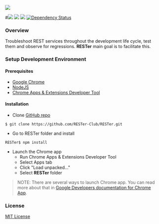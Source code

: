 <a href='https://gitter.im/RESTer-Club/Room' target="blank"><img src="https://badges.gitter.im/gitterHQ/services.png"/></a>

#<img src="https://raw.githubusercontent.com/RESTer-Club/RESTer/master/app/images/banner.png"/>
<a href="https://travis-ci.org/RESTer-Club/RESTer" target="blank"><img src="https://travis-ci.org/RESTer-Club/RESTer.svg?branch=master" /></a>
<a href="https://codeclimate.com/github/RESTer-Club/RESTer" target="blank"><img src="https://codeclimate.com/github/RESTer-Club/RESTer/badges/gpa.svg" /></a>
<a href='https://gemnasium.com/RESTer-Club/RESTer' target="blank"><img src="https://gemnasium.com/RESTer-Club/RESTer.svg" alt="Dependency Status" /></a>

### Overview
Troubleshoot REST services throughout the development life cycle, test them and observe for regressions. <b>RESTer</b> main goal is to facilitate this.

### Setup Development Environment
#### Prerequisites
- [Google Chrome][1]
- [NodeJS][2]
- [Chrome Apps & Extensions Developer Tool][3]

#### Installation
- Clone [GitHub repo][4]
```
$ git clone https://github.com/RESTer-Club/RESTer.git
```
- Go to RESTer folder and install
```
RESTer$ npm install
```
- Launch the Chrome app 
	- Run Chrome Apps & Extensions Developer Tool
	- Select Apps tab
	- Click "Load unpacked..."
	- Select **RESTer** folder

> NOTE: There are several ways to launch Chrome app. You can read more about that in [Google Developers documentation for Chrome App][5].

### License
<a href="https://github.com/RESTer-Club/RESTer/blob/master/LICENSE.md">MIT License</a>

[1]: https://www.google.com/chrome/browser/desktop/
[2]: https://nodejs.org/
[3]: https://chrome.google.com/webstore/detail/chrome-apps-extensions-de/ohmmkhmmmpcnpikjeljgnaoabkaalbgc
[4]: https://github.com/RESTer-Club/RESTer
[5]: https://developer.chrome.com/apps/first_app#five
